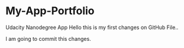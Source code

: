 # My-App-Portfolio
Udacity Nanodegree App 
Hello this is my first changes on GitHub File..

I am going to commit this changes.
